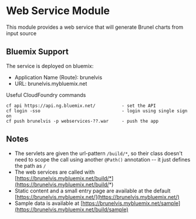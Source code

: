 # Web Service Module

This module provides a web service that will generate Brunel charts from input source

## Bluemix Support

The service is deployed on bluemix:

 * Application Name (Route): brunelvis
 * URL: brunelvis.mybluemix.net
    
 Useful CloudFoundry commands
 
    cf api https://api.ng.bluemix.net/          - set the API
    cf login -sso                               - login using single sign on
    cf push brunelvis -p webservices-??.war     - push the app

## Notes

 * The servlets are given the url-pattern `/build/*`, so their class doesn't need to
   scope the call using another `@Path()` annotation -- it just defines the path as `/`
 * The web services are called with 
   [https://brunelvis.mybluemix.net/build/*](https://brunelvis.mybluemix.net/build/*)
 * Static content and a small entry page are available at  the default 
   [https://brunelvis.mybluemix.net/](https://brunelvis.mybluemix.net/)
 * Sample data is available at 
  [https://brunelvis.mybluemix.net/sample](https://brunelvis.mybluemix.net/build/sample)
